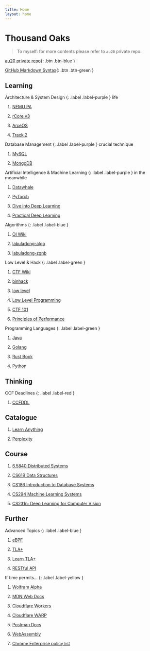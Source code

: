 ```yaml
---
title: Home
layout: home
---
```


# Thousand Oaks

> To myself: for more contents please refer to `au20` private repo.

[au20 private repo](https://github.com/1000oaks/au20/){: .btn .btn-blue }

[GitHub Markdown Syntax](https://docs.github.com/en/get-started/writing-on-github/getting-started-with-writing-and-formatting-on-github/basic-writing-and-formatting-syntax){: .btn .btn-green }

## Learning

Architecture & System Design
{: .label .label-purple } life

1. [NEMU PA](https://nju-projectn.github.io/ics-pa-gitbook/ics2023/)

1. [rCore v3](https://rcore-os.cn/rCore-Tutorial-Book-v3/index.html)

1. [ArceOS](https://rcore-os.cn/arceos-tutorial-book/)

1. [Track 2](https://scpointer.github.io/rcore2oscomp/)

Database Management
{: .label .label-purple } crucial technique

1. [MySQL](https://dev.mysql.com/doc/refman/8.0/en/functions.html)

1. [MongoDB](https://www.mongodb.com/docs/manual/)

Artificial Intelligence & Machine Learning
{: .label .label-purple } in the meanwhile

1. [Datawhale](https://datawhale.feishu.cn/docs/doccn0AOicI3LJ8RwhY0cuDPSOc)

1. [PyTorch](https://pytorch.org/tutorials/beginner/deep_learning_60min_blitz.html)

2. [Dive into Deep Learning](https://d2l.ai/index.html)

3. [Practical Deep Learning](https://course.fast.ai/)

Algorithms
{: .label .label-blue }

1. [OI Wiki](https://oi-wiki.org/)

1. [labuladong-algo](https://labuladong.github.io/algo/)

1. [labuladong-zgnb](https://labuladong.github.io/zgnb/)

Low Level & Hack
{: .label .label-green }

1. [CTF Wiki](https://ctf-wiki.org/)

1. [binhack](https://binhack.readthedocs.io/zh/latest/)

1. [low level](https://low-level.readthedocs.io/en/latest/)

1. [Low Level Programming](https://cch123.gitbooks.io/duplicate/content/)

1. [CTF 101](https://ctf101.org/)

1. [Principles of Performance](https://llllllllll.github.io/principles-of-performance/index.html)

Programming Languages
{: .label .label-green }

1. [Java](https://dev.java/learn/getting-started/)

1. [Golang](https://go.dev/doc/)

2. [Rust Book](https://doc.rust-lang.org/book/)

3. [Python](https://docs.python.org/zh-cn/3/tutorial/index.html)

## Thinking

CCF Deadlines
{: .label .label-red }

1. [CCFDDL](https://ccfddl.github.io/)

## Catalogue

1. [Learn Anything](https://learn-anything.xyz/)

1. [Perplexity](https://www.perplexity.ai/)

## Course

1. [6.5840 Distributed Systems](https://pdos.csail.mit.edu/6.824/)

1. [CS61B Data Structures](https://fa23.datastructur.es/)

1. [CS186 Introduction to Database Systems](https://cs186berkeley.net/)

2. [CS294 Machine Learning Systems](https://ucbrise.github.io/cs294-ai-sys-sp22/)

3. [CS231n: Deep Learning for Computer Vision](http://cs231n.stanford.edu/)

## Further

Advanced Topics
{: .label .label-blue }

1. [eBPF](https://ebpf.io/what-is-ebpf/)

1. [TLA+](https://lamport.azurewebsites.net/tla/learning.html)

1. [Learn TLA+](https://learntla.com/)

2. [RESTful API](https://restfulapi.net/)

If time permits...
{: .label .label-yellow }

1. [Wolfram Alpha](https://www.wolframalpha.com/)

1. [MDN Web Docs](https://developer.mozilla.org/en-US/)

1. [Cloudflare Workers](https://developers.cloudflare.com/workers/)

1. [Cloudflare WARP](https://developers.cloudflare.com/warp-client/warp-modes/)

1. [Postman Docs](https://learning.postman.com/docs/getting-started/overview/)

1. [WebAssembly](https://webassembly.org/)

2. [Chrome Enterprise policy list](https://chromeenterprise.google/policies/)
